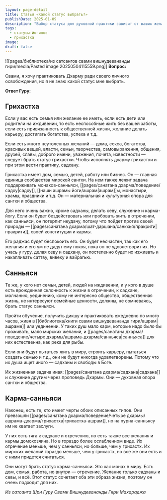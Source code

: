 ```yaml
---
layout: page-detail
title: Статья «Какой статус выбрать?»
publishDate: 2025-01-09
description: "Выбор статуса для духовной практики зависит от ваших желаний, обязанностей и внутренней склонности: если есть семья, сильные мирские желания и привязанность к социальной жизни - выбирайте путь грихастхи; если есть врожденная тяга к отречению, уединению и садхане - статус санньяси; если вы сочетаете оба типа, но внутренне склоняетесь к садхане и севе при сохранении мирских обязанностей - статус карма-санньяси. Следование своему статусу помогает гармонично расти и реализовать Дхарму."
tags:
  - статусы-йогинов
  - грихастха
image: 
draft: false
---
```

![[pages/библиотека/из сатсангов свами вишнудевананды гири/media/Pasted image 20250504115559.png]]
**Вопрос:** 

 Свами, я хочу практиковать Дхарму ради своего личного освобождения, но я не знаю какой статус мне выбрать.

**Ответ Гуру:** 

## Грихастха

 Если у вас есть семья или желание ее иметь, если есть дети или родители на иждивении, то есть неспособные жить без вашей заботы, если есть привязанность к общественной жизни, желание делать карьеру, достигать богатства, успеха и т.д.

 Если есть много неутоленных желаний — дома, секса, богатства, красивых вещей, власти, семьи, творчества, самовыражения, общения, друзей, славы, доброго имени, уважения, почета, известности — следует брать статус грихастхи. Чтобы исполнять дхарму грихастхи и при этом вести практику, садхану.

 Грихастха имеет дом, семью, детей, работу или бизнес. Он — главная единица сообщества мирской сангхи. На нем также лежит задача поддерживать монахов-санньяси, [[pages/санатана дхарма/поведение/садху|садху]], [[наши ашрамы йоги/ашрам|ашрам]]ы, монастыри, храмы, праздники и т.д. Он — материальная и культурная опора для сангхи и общества.

 Для него очень важно, кроме садханы, делать севу, служение и карма-йогу. Если он будет бездействовать или пробовать жить в отречении, как санньяси, он потерпит неудачу, потому что пойдет против своей природы — [[pages/санатана дхарма/шат-даршана/санкхья/пракрити|пракрити]], своей конституции и кармы.

 Его раджас будет беспокоить его. Он будет несчастен, так как его желания и его ум не дадут ему покоя, пока он не удовлетворит их. Но учась у гуру, делая севу и садхану, он постепенно будет их изживать и накапливать саттву, вивеку и вайрагью.

## Санньяси

 Те же, у кого нет семьи, детей, людей на иждивении, и у кого в душе есть врожденная склонность к жизни в отречении, к садхане, молчанию, уединению, кому не интересно общество, общественная жизнь, не интересуют семейные ценности, должны, не сомневаясь, брать статус санньяси.

 Пройти обучение, получить дикшу и практиковать ежедневно по много часов, живя в [[библиотека/книги свами вишнудевананда гири/ашрам|ашраме]] или уединении. У таких душ мало карм, которые надо было бы проживать, мало мирских желаний, и [[pages/санатана дхарма/поведение/четыре дхармы/ашрама-дхарма/санньяса|санньяса]] для них естественна, как река для рыбы.

 Если они будут пытаться жить в миру, строить карьеру, пытаться создать семью и т.д., они не будут никогда удовлетворены. Потому что их душа ищет иного — садханы и свободы в Боге.

  
 Их жизненная задача иная: [[pages/санатана дхарма/садхана|садхана]] и служение другим через проповедь Дхармы. Они — духовная опора сангхи и общества.

## Карма-санньяси

 Наконец, есть те, кто имеет черты обоих описанных типов. Они превзошли [[pages/санатана дхарма/поведение/четыре дхармы/ашрама-дхарма/грихастха|грихастха-ашрам]], но на пурна-санньясу им не хватает заслуги.

 У них есть тяга к садхане и отречению, но есть также все желания и кармы домохозяина. Но в гораздо более ослабленном виде. Их отречение меньше, чем у санньяси, но больше, чем у грихастх. Их мирских желаний гораздо меньше, чем у грихастх, но все же они есть и с ними придется считаться.

 Они могут брать статус карма-санньяси. Это как монах в миру. Есть дом, семья, работа, но внутри — отречение. Желание только садханы и севы, и всё. Этот статус сочетает оба эти образа жизни, поэтому он очень подходит для них.

*Из сатсанга Шри Гуру Свами Вишнудевананды Гири Махараджа*
